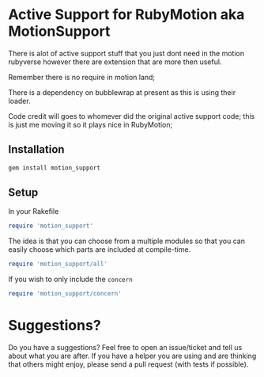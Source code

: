 # Active Support for RubyMotion aka MotionSupport

There is alot of active support stuff that you just dont need in the
motion rubyverse however there are extension that are more then useful.

Remember there is no require in motion land;

There is a dependency on bubblewrap at present as this is using their loader.

Code credit will goes to whomever did the original active support code;
this is just me moving it so it plays nice in RubyMotion; 

## Installation

```ruby
gem install motion_support
```

## Setup

In your Rakefile

```ruby
require 'motion_support'
```

The idea is that you can choose from a multiple modules so that you can easily choose which parts
are included at compile-time.

```ruby
require 'motion_support/all'
```

If you wish to only include the `concern`

```ruby
require 'motion_support/concern'
```

# Suggestions?

Do you have a suggestions? Feel free to open an
issue/ticket and tell us about what you are after. If you have a
helper you are using and are thinking that others might enjoy,
please send a pull request (with tests if possible).


